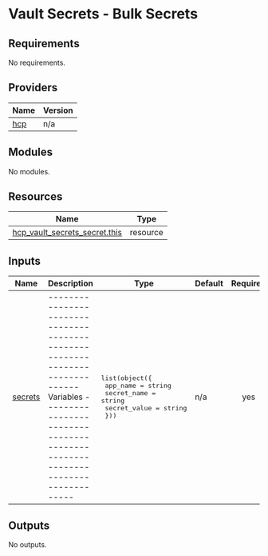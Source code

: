 # Vault Secrets - Bulk Secrets

<!-- BEGINNING OF PRE-COMMIT-TERRAFORM DOCS HOOK -->
## Requirements

No requirements.

## Providers

| Name | Version |
|------|---------|
| <a name="provider_hcp"></a> [hcp](#provider\_hcp) | n/a |

## Modules

No modules.

## Resources

| Name | Type |
|------|------|
| [hcp_vault_secrets_secret.this](https://registry.terraform.io/providers/hashicorp/hcp/latest/docs/resources/vault_secrets_secret) | resource |

## Inputs

| Name | Description | Type | Default | Required |
|------|-------------|------|---------|:--------:|
| <a name="input_secrets"></a> [secrets](#input\_secrets) | ------------------------------------------------------------------------------ Variables ------------------------------------------------------------------------------ | <pre>list(object({<br>    app_name     = string<br>    secret_name  = string<br>    secret_value = string<br>  }))</pre> | n/a | yes |

## Outputs

No outputs.
<!-- END OF PRE-COMMIT-TERRAFORM DOCS HOOK -->
